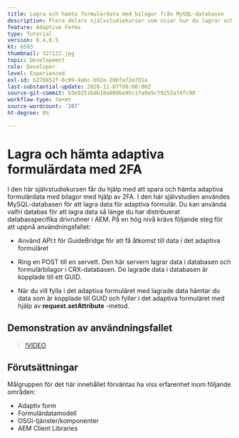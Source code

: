 ```yaml
---
title: Lagra och hämta formulärdata med bilagor från MySQL-databasen
description: Flera delars självstudiekurser som visar hur du lagrar och hämtar formulärdata med bilagor
feature: Adaptive Forms
type: Tutorial
version: 6.4,6.5
kt: 6593
thumbnail: 327122.jpg
topic: Development
role: Developer
level: Experienced
exl-id: b278652f-6c09-4abc-b92e-20bfaf2e791a
last-substantial-update: 2020-11-07T00:00:00Z
source-git-commit: b3e9251bdb18a008be95c1fa9e5c79252a74fc98
workflow-type: tm+mt
source-wordcount: '207'
ht-degree: 0%

---
```


# Lagra och hämta adaptiva formulärdata med 2FA

I den här självstudiekursen får du hjälp med att spara och hämta adaptiva formulärdata med bilagor med hjälp av 2FA. I den här självstudien användes MySQL-databasen för att lagra data för adaptiva formulär. Du kan använda valfri databas för att lagra data så länge du har distribuerat databasspecifika drivrutiner i AEM. På en hög nivå krävs följande steg för att uppnå användningsfallet:

* Använd API:t för GuideBridge för att få åtkomst till data i det adaptiva formuläret

* Ring en POST till en servett. Den här servern lagrar data i databasen och formulärbilagor i CRX-databasen. De lagrade data i databasen är kopplade till ett GUID.

* När du vill fylla i det adaptiva formuläret med lagrade data hämtar du data som är kopplade till GUID och fyller i det adaptiva formuläret med hjälp av **request.setAttribute** -metod.

## Demonstration av användningsfallet

>[!VIDEO](https://video.tv.adobe.com/v/327122?quality=12&learn=on)

## Förutsättningar

Målgruppen för det här innehållet förväntas ha viss erfarenhet inom följande områden:

* Adaptiv form
* Formulärdatamodell
* OSGi-tjänster/komponenter
* AEM Client Libraries
